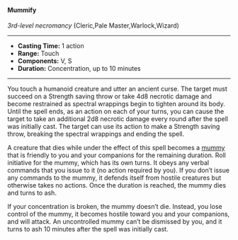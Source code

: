 #### Mummify
*3rd-level necromancy* (Cleric,Pale Master,Warlock,Wizard)
___
- **Casting Time:** 1 action
- **Range:** Touch
- **Components:** V, S
- **Duration:** Concentration, up to 10 minutes
---
You touch a humanoid creature and utter an ancient curse. The target must succeed on a Strength saving throw or take 4d8 necrotic damage and become restrained as spectral wrappings begin to tighten around its body. Until the spell ends, as an action on each of your turns, you can cause the target to take an additional 2d8 necrotic damage every round after the spell was initially cast. The target can use its action to make a Strength saving throw, breaking the spectral wrappings and ending the spell.

A creature that dies while under the effect of this spell becomes a [mummy](/Creatures/Mummy.md) that is friendly to you and your companions for the remaining duration. Roll initiative for the mummy, which has its own turns. It obeys any verbal commands that you issue to it (no action required by you). If you don’t issue any commands to the mummy, it defends itself from hostile creatures but otherwise takes no actions. Once the duration is reached, the mummy dies and turns to ash.

If your concentration is broken, the mummy doesn’t die. Instead, you lose control of the mummy, it becomes hostile toward you and your companions, and will attack. An uncontrolled mummy can’t be dismissed by you, and it turns to ash 10 minutes after the spell was initially cast.
